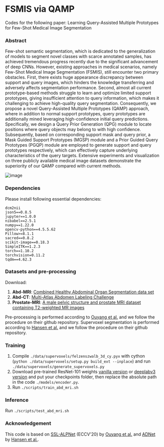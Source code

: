 # FSMIS via QAMP
Codes for the following paper:
Learning Query-Assisted Multiple Prototypes for Few-Shot Medical Image Segmentation

### Abstract
Few-shot semantic segmentation, which is dedicated to the generalization of models to segment novel classes with scarce annotated samples, has achieved tremendous progress recently due to the significant advancement of deep CNNs. However, existing approaches in medical scenarios, namely Few-Shot Medical Image Segmentation (FSMIS), still encounter two primary obstacles. First, there exists huge appearance discrepancy between support and query images, which hinders the knowledge transferring and adversely affects segmentation performance. Second, almost all current prototype-based methods struggle to learn and optimize limited support prototypes, giving insufficient attention to query information, which makes it challenging to achieve high-quality query segmentation. Consequently, we propose a novel Query-Assisted Multiple Prototypes (QAMP) approach, where in addition to normal support prototypes, query prototypes are additionally mined leveraging high-confidence initial query predictions. Specifically, we design a Query Prior Generation (QPG) module to locate positions where query objects may belong to with high confidence. Subsequently, based on corresponding support mask and query prior, a Mask Guided Support Prototypes (MGSP) module and a Prior Guided Query Prototypes (PGQP) module are employed to generate support and query prototypes respectively, which can effectively capture underlying characteristics of the query targets. Extensive experiments and visualization on three publicly available medical image datasets demonstrate the superiority of our QAMP compared with current methods.

![image](FSMIS/QAMP.png)

### Dependencies
Please install following essential dependencies:
```
dcm2nii
json5==0.8.5
jupyter==1.0.0
nibabel==2.5.1
numpy==1.22.0
opencv-python==4.5.5.62
Pillow>=8.1.1
sacred==0.8.2
scikit-image==0.18.3
SimpleITK==1.2.3
torch==1.10.2
torchvision=0.11.2
tqdm==4.62.3
```

### Datasets and pre-processing
Download:
1) **Abd-MRI**: [Combined Healthy Abdominal Organ Segmentation data set](https://chaos.grand-challenge.org/)
2) **Abd-CT**: [Multi-Atlas Abdomen Labeling Challenge](https://www.synapse.org/#!Synapse:syn3193805/wiki/218292)
3) **Prostate-MRI**: [A male pelvic structure and prostate MRI dataset containing T2-weighted MR images]()

Pre-processing is performed according to [Ouyang et al.](https://github.com/cheng-01037/Self-supervised-Fewshot-Medical-Image-Segmentation/tree/2f2a22b74890cb9ad5e56ac234ea02b9f1c7a535) and we follow the procedure on their github repository.
Supervoxel segmentation is performed according to [Hansen et al.](https://github.com/sha168/ADNet.git) and we follow the procedure on their github repository.  

### Training
1. Compile `./data/supervoxels/felzenszwalb_3d_cy.pyx` with cython (`python ./data/supervoxels/setup.py build_ext --inplace`) and run `./data/supervoxels/generate_supervoxels.py` 
2. Download pre-trained ResNet-101 weights [vanilla version](https://download.pytorch.org/models/resnet101-63fe2227.pth) or [deeplabv3 version](https://download.pytorch.org/models/deeplabv3_resnet101_coco-586e9e4e.pth) and put your checkpoints folder, then replace the absolute path in the code `./models/encoder.py`.  
3. Run `./scripts/train_abd_mri.sh` 

### Inference
Run `./scripts/test_abd_mri.sh` 

### Acknowledgement
This code is based on [SSL-ALPNet](https://arxiv.org/abs/2007.09886v2) (ECCV'20) by [Ouyang et al.](https://github.com/cheng-01037/Self-supervised-Fewshot-Medical-Image-Segmentation.git) and [ADNet](https://www.sciencedirect.com/science/article/pii/S1361841522000378) by [Hansen et al.](https://github.com/sha168/ADNet.git). 
